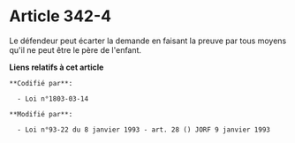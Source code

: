 # Article 342-4

Le défendeur peut écarter la demande en faisant la preuve par tous moyens qu'il ne peut être le père de l'enfant.

**Liens relatifs à cet article**

	**Codifié par**:

	  - Loi n°1803-03-14

	**Modifié par**:

	  - Loi n°93-22 du 8 janvier 1993 - art. 28 () JORF 9 janvier 1993
